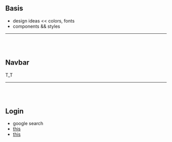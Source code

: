 ## Basis

- design ideas << colors, fonts
- components && styles

___
<br><br>


## Navbar

T_T

___
<br><br>


## Login

- google search
- [this](https://colorlib.com/wp/wp-content/uploads/sites/2/login-form-v4.jpg)
- [this](https://www.behance.net/gallery/84253993/Login-Page-UI-(Handmade-BG))
